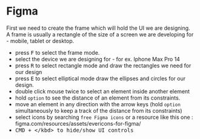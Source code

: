 # Figma


First we need to create the frame which will hold the UI we are designing.  
A frame is usually a rectangle of the size of a screen we are developing for - mobile, tablet or desktop.

- press <kbd>F</kbd> to select the frame mode.
- select the device we are designing for - for ex. Iphone Max Pro 14
- press <kbd>R</kbd> to select rectangle mode and draw the rectangles we need for our design
- press <kbd>E</kbd> to select elliptical mode draw the ellipses and circles for our design.
- double click mouse twice to select an element inside another element
- hold `option` to see the distance of an element from its constraints.
- move an element in any direction with the arrow keys (hold `option` simultaneously to keep a track of the distance from its constraints)
- select icons by searching `free Figma icons` or a resource like this one : figma.com/resources/assets/evericons-for-figma/
- <kbd>CMD + \</kbd> to hide/show UI controls
